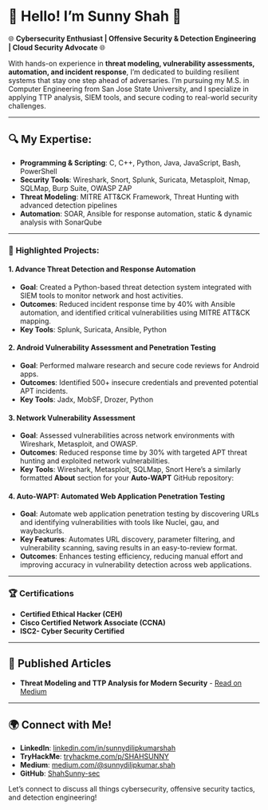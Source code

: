 # 👋 Hello! I’m Sunny Shah 👋

🌐 **Cybersecurity Enthusiast | Offensive Security & Detection Engineering | Cloud Security Advocate** 🌐

With hands-on experience in **threat modeling, vulnerability assessments, automation, and incident response**, I’m dedicated to building resilient systems that stay one step ahead of adversaries. I’m pursuing my M.S. in Computer Engineering from San Jose State University, and I specialize in applying TTP analysis, SIEM tools, and secure coding to real-world security challenges.

---

## 🔍 My Expertise:

- **Programming & Scripting**: C, C++, Python, Java, JavaScript, Bash, PowerShell
- **Security Tools**: Wireshark, Snort, Splunk, Suricata, Metasploit, Nmap, SQLMap, Burp Suite, OWASP ZAP
- **Threat Modeling**: MITRE ATT&CK Framework, Threat Hunting with advanced detection pipelines
- **Automation**: SOAR, Ansible for response automation, static & dynamic analysis with SonarQube

---

### 📂 **Highlighted Projects**:

#### **1. Advance Threat Detection and Response Automation**
   - **Goal**: Created a Python-based threat detection system integrated with SIEM tools to monitor network and host activities.
   - **Outcomes**: Reduced incident response time by 40% with Ansible automation, and identified critical vulnerabilities using MITRE ATT&CK mapping.
   - **Key Tools**: Splunk, Suricata, Ansible, Python

#### **2. Android Vulnerability Assessment and Penetration Testing**
   - **Goal**: Performed malware research and secure code reviews for Android apps.
   - **Outcomes**: Identified 500+ insecure credentials and prevented potential APT incidents.
   - **Key Tools**: Jadx, MobSF, Drozer, Python

#### **3. Network Vulnerability Assessment**
   - **Goal**: Assessed vulnerabilities across network environments with Wireshark, Metasploit, and OWASP.
   - **Outcomes**: Reduced response time by 30% with targeted APT threat hunting and exploited network vulnerabilities.
   - **Key Tools**: Wireshark, Metasploit, SQLMap, Snort
Here’s a similarly formatted **About** section for your **Auto-WAPT** GitHub repository:

####  **4. Auto-WAPT: Automated Web Application Penetration Testing**

   - **Goal**: Automate web application penetration testing by discovering URLs and identifying vulnerabilities with tools like Nuclei, gau, and waybackurls.
   - **Key Features**: Automates URL discovery, parameter filtering, and vulnerability scanning, saving results in an easy-to-review format.
   - **Outcomes**: Enhances testing efficiency, reducing manual effort and improving accuracy in vulnerability detection across web applications.




---

### 🏆 **Certifications**

- **Certified Ethical Hacker (CEH)**
- **Cisco Certified Network Associate (CCNA)**
- **ISC2- Cyber Security Certified**

---

## 📖 **Published Articles**
- **Threat Modeling and TTP Analysis for Modern Security** - [Read on Medium](https://medium.com/@sunnydilipkumar.shah)
  

---

## 🌍 Connect with Me!

- **LinkedIn**: [linkedin.com/in/sunnydilipkumarshah](https://linkedin.com/in/sunnydilipkumarshah)
- **TryHackMe**: [tryhackme.com/p/SHAHSUNNY](https://tryhackme.com/r/p/SHAHSUNNY)
- **Medium**: [medium.com/@sunnydilipkumar.shah](https://medium.com/@sunnydilipkumar.shah)
- **GitHub**: [ShahSunny-sec](https://github.com/ShahSunny-sec)

Let’s connect to discuss all things cybersecurity, offensive security tactics, and detection engineering!
